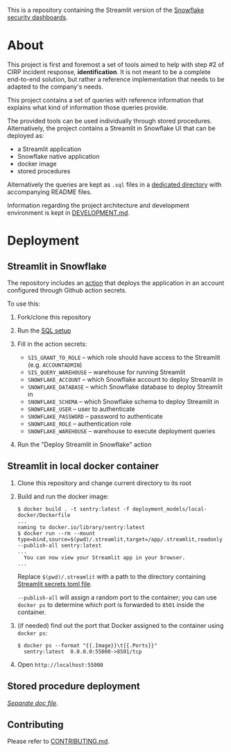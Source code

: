 This is a repository containing the Streamlit version of the [Snowflake
security dashboards][1].

# About

This project is first and foremost a set of tools aimed to help with step #2 of
CIRP incident response, **identification**. It is not meant to be a complete
end-to-end solution, but rather a reference implementation that needs to be
adapted to the company's needs.

This project contains a set of queries with reference information that explains
what kind of information those queries provide.

The provided tools can be used individually through stored procedures.
Alternatively, the project contains a Streamlit in Snowflake UI that can be
deployed as:

- a Streamlit application
- Snowflake native application
- docker image
- stored procedures

Alternatively the queries are kept as `.sql` files in a [dedicated directory][4]
with accompanying README files.

Information regarding the project architecture and development environment is
kept in [DEVELOPMENT.md](./DEVELOPMENT.md).

# Deployment

## Streamlit in Snowflake

The repository includes an [action][2] that deploys the application in an account
configured through Github action secrets.

To use this:

1. Fork/clone this repository
2. Run the [SQL setup](./deployment_models/Streamlit-in-Snowflake.sql)
3. Fill in the action secrets:

    - `SIS_GRANT_TO_ROLE` – which role should have access to the Streamlit\
(e.g. `ACCOUNTADMIN`)
    - `SIS_QUERY_WAREHOUSE` – warehouse for running Streamlit
    - `SNOWFLAKE_ACCOUNT` – which Snowflake account to deploy Streamlit in
    - `SNOWFLAKE_DATABASE` – which Snowflake database to deploy Streamlit in
    - `SNOWFLAKE_SCHEMA` – which Snowflake schema to deploy Streamlit in
    - `SNOWFLAKE_USER` – user to authenticate
    - `SNOWFLAKE_PASSWORD` – password to authenticate
    - `SNOWFLAKE_ROLE` – authentication role
    - `SNOWFLAKE_WAREHOUSE` – warehouse to execute deployment queries

4. Run the "Deploy Streamlit in Snowflake" action

## Streamlit in local docker container

1. Clone this repository and change current directory to its root
2. Build and run the docker image:

    ```shell
    $ docker build . -t sentry:latest -f deployment_models/local-docker/Dockerfile
    ...
    naming to docker.io/library/sentry:latest
    $ docker run --rm --mount type=bind,source=$(pwd)/.streamlit,target=/app/.streamlit,readonly --publish-all sentry:latest
    ...
      You can now view your Streamlit app in your browser.
    ...
    ```

    Replace `$(pwd)/.streamlit` with a path to the directory containing
    [Streamlit secrets toml file][3].

    `--publish-all` will assign a random port to the container; you can use
    `docker ps` to determine which port is forwarded to `8501` inside the
    container.

3. (if needed) find out the port that Docker assigned to the container using
   `docker ps`:

   ```shell
   $ docker ps --format "{{.Image}}\t{{.Ports}}"
     sentry:latest	0.0.0.0:55000->8501/tcp
   ```

4. Open `http://localhost:55000`

## Stored procedure deployment

[*Separate doc file*](./deployment_models/git-repository/README.md).

[1]:
https://quickstarts.snowflake.com/guide/security_dashboards_for_snowflake/index.html

[2]:
./.github/workflows/deploy-streamlit-in-snowflake.yml

[3]:
https://docs.streamlit.io/streamlit-community-cloud/deploy-your-app/secrets-management

[4]: ./src/queries

## Contributing

Please refer to [CONTRIBUTING.md](CONTRIBUTING.md).
